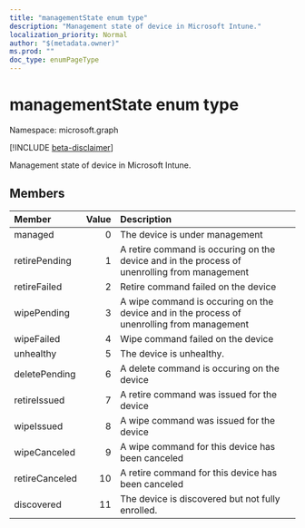 ```yaml
---
title: "managementState enum type"
description: "Management state of device in Microsoft Intune."
localization_priority: Normal
author: "$(metadata.owner)"
ms.prod: ""
doc_type: enumPageType
---
```


# managementState enum type

Namespace: microsoft.graph

[!INCLUDE [beta-disclaimer](../../includes/beta-disclaimer.md)]

Management state of device in Microsoft Intune.

## Members

| Member         | Value | Description                                                                                  |
| :------------- | ----: | :------------------------------------------------------------------------------------------- |
| managed        | 0     | The device is under management                                                               |
| retirePending  | 1     | A retire command is occuring on the device and in the process of unenrolling from management |
| retireFailed   | 2     | Retire command failed on the device                                                          |
| wipePending    | 3     | A wipe command is occuring on the device and in the process of unenrolling from management   |
| wipeFailed     | 4     | Wipe command failed on the device                                                            |
| unhealthy      | 5     | The device is unhealthy.                                                                     |
| deletePending  | 6     | A delete command is occuring on the device                                                   |
| retireIssued   | 7     | A retire command was issued for the device                                                   |
| wipeIssued     | 8     | A wipe command was issued for the device                                                     |
| wipeCanceled   | 9     | A wipe command for this device has been canceled                                             |
| retireCanceled | 10    | A retire command for this device has been canceled                                           |
| discovered     | 11    | The device is discovered but not fully enrolled.                                             |